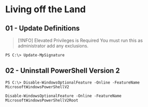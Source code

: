 # Living off the Land

## 01 - Update Definitions

> [!INFO] Elevated Privileges is Required
> You must run this as administrator add any exclusions.

```
PS C:\> Update-MpSignature
```

## 02 - Uninstall PowerShell Version 2

```
PS C:\> Disable-WindowsOptionalFeature -Online -FeatureName MicrosoftWindowsPowerShellV2

Disable-WindowsOptionalFeature -Online -FeatureName MicrosoftWindowsPowerShellV2Root
```